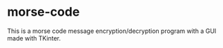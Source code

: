 # morse-code

This is a morse code message encryption/decryption program with a GUI made with TKinter.  